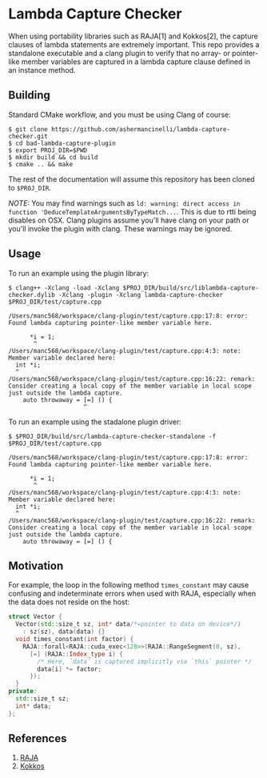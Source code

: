 # Lambda Capture Checker

When using portability libraries such as RAJA[1] and Kokkos[2], the capture clauses of lambda statements are extremely important.
This repo provides a standalone executable and a clang plugin to verify that no array- or pointer-like member variables are captured in a lambda capture clause defined in an instance method.

## Building

Standard CMake workflow, and you must be using Clang of course:

```console
$ git clone https://github.com/ashermancinelli/lambda-capture-checker.git
$ cd bad-lambda-capture-plugin
$ export PROJ_DIR=$PWD
$ mkdir build && cd build
$ cmake .. && make
```

The rest of the documentation will assume this repository has been cloned to `$PROJ_DIR`.

*NOTE:* You may find warnings such as `ld: warning: direct access in function 'DeduceTemplateArgumentsByTypeMatch...`.
This is due to rtti being disables on OSX. Clang plugins assume you'll have clang on your path or you'll invoke the plugin with clang.
These warnings may be ignored.

## Usage

To run an example using the plugin library:

```console
$ clang++ -Xclang -load -Xclang $PROJ_DIR/build/src/liblambda-capture-checker.dylib -Xclang -plugin -Xclang lambda-capture-checker $PROJ_DIR/test/capture.cpp

/Users/manc568/workspace/clang-plugin/test/capture.cpp:17:8: error: Found lambda capturing pointer-like member variable here.

      *i = 1;
       ^
/Users/manc568/workspace/clang-plugin/test/capture.cpp:4:3: note: Member variable declared here:
  int *i;
  ^
/Users/manc568/workspace/clang-plugin/test/capture.cpp:16:22: remark: Consider creating a local copy of the member variable in local scope
just outside the lambda capture.
    auto throwaway = [=] () {
                     ^
```

To run an example using the stadalone plugin driver:

```console
$ $PROJ_DIR/build/src/lambda-capture-checker-standalone -f $PROJ_DIR/test/capture.cpp

/Users/manc568/workspace/clang-plugin/test/capture.cpp:17:8: error: Found lambda capturing pointer-like member variable here.

      *i = 1;
       ^
/Users/manc568/workspace/clang-plugin/test/capture.cpp:4:3: note: Member variable declared here:
  int *i;
  ^
/Users/manc568/workspace/clang-plugin/test/capture.cpp:16:22: remark: Consider creating a local copy of the member variable in local scope
just outside the lambda capture.
    auto throwaway = [=] () {
```

## Motivation

For example, the loop in the following method `times_constant` may cause confusing and indeterminate errors when used with RAJA, especially when the data does not reside on the host:

```cpp
struct Vector {
  Vector(std::size_t sz, int* data/*=pointer to data on device*/)
    : sz(sz), data(data) {}
  void times_constant(int factor) {
    RAJA::forall<RAJA::cuda_exec<128>>(RAJA::RangeSegment(0, sz),
      [=] (RAJA::Index_type i) {
        /* Here, `data` is captured implicitly via `this` pointer */
        data[i] *= factor;
      });
  }
private:
  std::size_t sz;
  int* data;
};
```

## References

1. [RAJA](https://github.com/LLNL/RAJA/blob/main/docs/sphinx/user_guide/index.rst)
1. [Kokkos](https://github.com/kokkos/kokkos)
